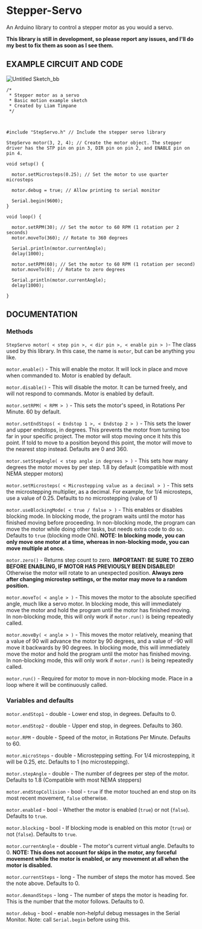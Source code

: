 # Stepper-Servo
An Arduino library to control a stepper motor as you would a servo.

**This library is still in development, so please report any issues, and I'll do my best to fix them as soon as I see them.**

## EXAMPLE CIRCUIT AND CODE

![Untitled Sketch_bb](https://user-images.githubusercontent.com/62073336/182626789-e580275d-4008-4cdd-a46b-498246059e37.jpg)

```
/*
 * Stepper motor as a servo
 * Basic motion example sketch
 * Created by Liam Timpane
 */



#include "StepServo.h" // Include the stepper servo library

StepServo motor(3, 2, 4); // Create the motor object. The stepper driver has the STP pin on pin 3, DIR pin on pin 2, and ENABLE pin on pin 4.

void setup() {
  
  motor.setMicrosteps(0.25); // Set the motor to use quarter microsteps
  
  motor.debug = true; // Allow printing to serial monitor
  
  Serial.begin(9600);
}

void loop() {
  
  motor.setRPM(30); // Set the motor to 60 RPM (1 rotation per 2 seconds)
  motor.moveTo(360); // Rotate to 360 degrees
  
  Serial.println(motor.currentAngle);
  delay(1000);

  motor.setRPM(60); // Set the motor to 60 RPM (1 rotation per second)
  motor.moveTo(0); // Rotate to zero degrees
  
  Serial.println(motor.currentAngle);
  delay(1000);
  
}
```

## DOCUMENTATION


### Methods
`StepServo motor( < step pin >, < dir pin >, < enable pin > )`- The class used by this library. In this case, the name is `motor`, but can be anything you like.


`motor.enable()` - This will enable the motor. It will lock in place and move when commanded to. Motor is enabled by default.

`motor.disable()` - This will disable the motor. It can be turned freely, and will not respond to commands. Motor is enabled by default.

`motor.setRPM( < RPM > )` - This sets the motor's speed, in Rotations Per Minute. 60 by default.

`motor.setEndStops( < Endstop 1 >, < Endstop 2 > )` - This sets the lower and upper endstops, in degrees. This prevents the motor from turning too far in your specific project. The motor will stop moving once it hits this point. If told to move to a position beyond this point, the motor will move to the nearest stop instead. Defaults are 0 and 360.

`motor.setStepAngle( < step angle in degrees > )` - This sets how many degrees the motor moves by per step. 1.8 by default (compatible with most NEMA stepper motors)

`motor.setMicrosteps( < Microstepping value as a decimal > )` - This sets the microstepping multiplier, as a decimal. For example, for 1/4 microsteps, use a value of 0.25. Defaults to no microstepping (value of 1)

`motor.useBlockingMode( < true / false > )` - This enables or disables blocking mode. In blocking mode, the program waits until the motor has finished moving before proceeding. In non-blocking mode, the program can move the motor while doing other tasks, but needs extra code to do so. Defaults to `true` (blocking mode ON).
**NOTE: In blocking mode, you can only move one motor at a time, whereas in non-blocking mode, you can move multiple at once.**

`motor.zero()` - Returns step count to zero.
**IMPORTANT: BE SURE TO ZERO BEFORE ENABLING, IF MOTOR HAS PREVIOUSLY BEEN DISABLED!** Otherwise the motor will rotate to an unexpected position.
**Always zero after changing microstep settings, or the motor may move to a random position.**

`motor.moveTo( < angle > )` - This moves the motor to the absolute specified angle, much like a servo motor. In blocking mode, this will immediately move the motor and hold the program until the motor has finished moving. In non-blocking mode, this will only work if `motor.run()` is being repeatedly called.

`motor.moveBy( < angle > )` - This moves the motor relatively, meaning that a value of 90 will advance the motor by 90 degrees, and a value of -90 will move it backwards by 90 degrees. In blocking mode, this will immediately move the motor and hold the program until the motor has finished moving. In non-blocking mode, this will only work if `motor.run()` is being repeatedly called.

`motor.run()` - Required for motor to move in non-blocking mode. Place in a loop where it will be continuously called.

### Variables and defaults

`motor.endStop1` - double - Lower end stop, in degrees. Defaults to 0.

`motor.endStop2` - double - Upper end stop, in degrees. Defaults to 360.

`motor.RPM` - double - Speed of the motor, in Rotations Per Minute. Defaults to 60.

`motor.microSteps` - double - Microstepping setting. For 1/4 microstepping, it will be 0.25, etc. Defaults to 1 (no microstepping).

`motor.stepAngle` - double - The number of degrees per step of the motor. Defaults to 1.8 (Compatible with most NEMA steppers)

`motor.endStopCollision` - bool - `true` if the motor touched an end stop on its most recent movement, `false` otherwise.

`motor.enabled` - bool - Whether the motor is enabled (`true`) or not (`false`). Defaults to `true`.

`motor.blocking` - bool - If blocking mode is enabled on this motor (`true`) or not (`false`). Defaults to `true`.

`motor.currentAngle` - double - The motor's current virtual angle. Defaults to 0.
**NOTE: This does not account for skips in the motor, any forceful movement while the motor is enabled, or any movement at all when the motor is disabled.**

`motor.currentSteps` - long - The number of steps the motor has moved. See the note above. Defaults to 0.

`motor.demandSteps` - long - The number of steps the motor is heading for. This is the number that the motor follows. Defaults to 0.

`motor.debug` - bool - enable non-helpful debug messages in the Serial Monitor. Note: call `Serial.begin` before using this.
